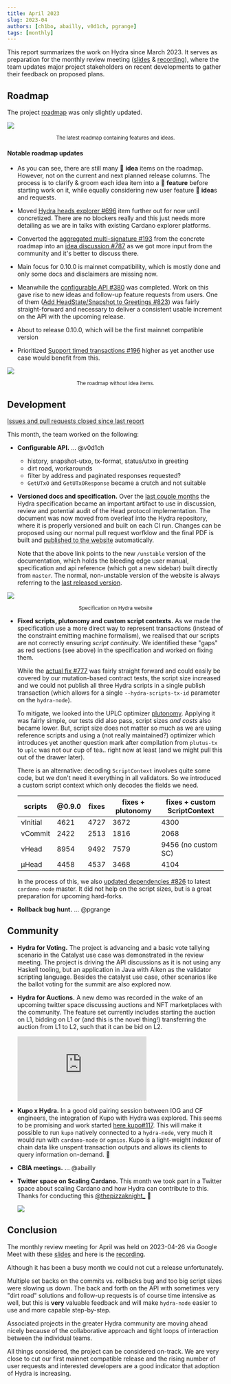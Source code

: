 ```yaml
---
title: April 2023
slug: 2023-04
authors: [ch1bo, abailly, v0d1ch, pgrange]
tags: [monthly]
---
```


This report summarizes the work on Hydra since March 2023. It serves as
preparation for the monthly review meeting
([slides](https://docs.google.com/presentation/d/10wZJy0tyGMbvMihbHnHk0QByA_TAZrtbcRbf5Gd-SHg/) &
[recording](https://drive.google.com/file/d/1X4yPerLTatPPMrX3RYS7XH9lfT_LYaaX/view?usp=sharing)),
where the team updates major project stakeholders on recent developments to
gather their feedback on proposed plans.

## Roadmap

The project [roadmap](https://github.com/orgs/input-output-hk/projects/21) was
only slightly updated.

![](./img/2023-04-roadmap.png) <small><center>The latest roadmap containing features and ideas.</center></small>

#### Notable roadmap updates

- As you can see, there are still many 💭 **idea** items on the roadmap.
  However, not on the current and next planned release columns. The process is
  to clarify & groom each idea item into a 💬 **feature** before starting work
  on it, while equally considering new user feature 💭 **idea**s and requests.

- Moved [Hydra heads explorer
  #696](https://github.com/input-output-hk/hydra/issues/696) item further out
  for now until concretized. There are no blockers really and this just needs
  more detailing as we are in talks with existing Cardano explorer platforms.

- Converted the [aggregated multi-signature
  #193](https://github.com/input-output-hk/hydra/issues/193) from the concrete
  roadmap into an [idea discussion
  #787](https://github.com/input-output-hk/hydra/discussions/787) as we got more
  input from the community and it's better to discuss there.

- Main focus for 0.10.0 is mainnet compatibility, which is mostly done and only
  some docs and disclaimers are missing now.

- Meanwhile the [configurable API
  #380](https://github.com/input-output-hk/hydra/issues/380) was completed. Work
  on this gave rise to new ideas and follow-up feature requests from users. One
  of them ([Add HeadState/Snapshot to Greetings
  #823](https://github.com/input-output-hk/hydra/issues/823)) was fairly
  straight-forward and necessary to deliver a consistent usable increment on the
  API with the upcoming release.

- About to release 0.10.0, which will be the first mainnet compatible version

- Prioritized [Support timed transactions
  #196](https://github.com/input-output-hk/hydra/issues/196) higher as yet
  another use case would benefit from this.

![](./img/2023-04-roadmap-ex-ideas.png) <small><center>The roadmap without idea items.</center></small>

## Development

[Issues and pull requests closed since last
report](https://github.com/input-output-hk/hydra/issues?q=is%3Aclosed+sort%3Aupdated-desc+closed%3A2023-03-29..2023-04-26)

This month, the team worked on the following:

- **Configurable API.** ... @v0d1ch

  - history, snapshot-utxo, tx-format, status/utxo in greeting
  - dirt road, workarounds
  - filter by address and paginated responses requested?
  - `GetUTxO` and `GetUTxOResponse` became a crutch and not suitable

- **Versioned docs and specification.** Over the [last couple
  months](./2023-02#development) the Hydra specification became an important
  artifact to use in discussion, review and potential audit of the Head protocol
  implementation. The document was now moved from overleaf into the Hydra
  repository, where it is properly versioned and built on each CI run. Changes
  can be proposed using our normal pull request worfklow and the final PDF is
  built and [published to the
  website](https://hydra.family/head-protocol/unstable/core-concepts/specification)
  automatically.

  Note that the above link points to the new `/unstable` version of the
  documentation, which holds the bleeding edge user manual, specification and
  api reference (which got a new sidebar) built directly from `master`. The
  normal, non-unstable version of the website is always referring to the [last
  released version](https://github.com/input-output-hk/hydra/releases).

![](./img/2023-04-specification.png) <small><center>Specification on Hydra website</center></small>

- **Fixed scripts, plutonomy and custom script contexts.** As we made the
  specification use a more direct way to represent transactions (instead of the
  constraint emitting machine formalism), we realised that our scripts are not
  correctly ensuring _script continuity_. We identified these "gaps" as red
  sections (see above) in the specification and worked on fixing them.

  While the [actual fix #777](https://github.com/input-output-hk/hydra/pull/777)
  was fairly straight forward and could easily be covered by our mutation-based
  contract tests, the script size increased and we could not publish all three
  Hydra scripts in a single publish transaction (which allows for a single
  `--hydra-scripts-tx-id` parameter on the `hydra-node`).

  To mitigate, we looked into the UPLC optimizer
  [plutonomy](https://github.com/well-typed/plutonomy/tree/master/src/Plutonomy).
  Applying it was fairly simple, our tests did also pass, script sizes _and
  costs_ also became lower. But, script size does not matter so much as we are
  using reference scripts and using a (not really maintained?) optimizer which
  introduces yet another question mark after compilation from `plutus-tx` to
  `uplc` was not our cup of tea.. right now at least (and we might pull this out
  of the drawer later).

  There is an alternative: decoding `ScriptContext` involves quite some code,
  but we don't need it everything in all validators. So we introduced a custom
  script context which only decodes the fields we need.

  | scripts  | @0.9.0 | fixes | fixes + plutonomy | fixes + custom ScriptContext |
  | -------- | ------ | ----- | ----------------- | ---------------------------- |
  | νInitial | 4621   | 4727  | 3672              | 4300                         |
  | νCommit  | 2422   | 2513  | 1816              | 2068                         |
  | νHead    | 8954   | 9492  | 7579              | 9456 (no custom SC)          |
  | μHead    | 4458   | 4537  | 3468              | 4104                         |

  In the process of this, we also [updated dependencies
  #826](https://github.com/input-output-hk/hydra/pull/826) to latest
  `cardano-node` master. It did not help on the script sizes, but is a great
  preparation for upcoming hard-forks.

- **Rollback bug hunt.** ... @pgrange

## Community

- **Hydra for Voting.** The project is advancing and a basic vote tallying
  scenario in the Catalyst use case was demonstrated in the review meeting. The
  project is driving the API discussions as it is not using any Haskell tooling,
  but an application in Java with Aiken as the validator scripting language.
  Besides the catalyst use case, other scenarios like the ballot voting for the
  summit are also explored now.

- **Hydra for Auctions.** A new demo was recorded in the wake of an upcoming
  twitter space discussing auctions and NFT marketplaces with the community. The
  feature set currently includes starting the auction on L1, bidding on L1 or
  (and this is the novel thing!) transferring the auction from L1 to L2, such
  that it can be bid on L2.

  <div style={{position: "relative", paddingBottom: "56.25%", height: 0}}>
    <iframe src="https://www.loom.com/embed/7ed84e37d65748d994d8a0be147f7ecb"
    frameborder="0" webkitallowfullscreen mozallowfullscreen allowfullscreen
    style={{position: "absolute", top: 0, left: 0, width: "100%", height:
    "100%"}}></iframe>
  </div>

- **Kupo x Hydra.** In a good old pairing session between IOG and CF engineers,
  the integration of Kupo with Hydra was explored. This seems to be promising
  and work started [here
  kupo#117](https://github.com/CardanoSolutions/kupo/pull/117). This will make
  it possible to run `kupo` natively connected to a `hydra-node`, very much it
  would run with `cardano-node` or `ogmios`. Kupo is a light-weight indexer of
  chain data like unspent transaction outputs and allows its clients to query
  information on-demand. 🐹

- **CBIA meetings.** ... @abailly

- **Twitter space on Scaling Cardano.** This month we took part in a Twitter
  space about scaling Cardano and how Hydra can contribute to this. Thanks for
  conducting this [@thepizzaknight\_](https://twitter.com/thepizzaknight_) 🙏

  <a href="https://twitter.com/i/spaces/1vOxwMVDaXLGB">

  ![](./img/2023-04-twitter-space.png)

  </a>

## Conclusion

The monthly review meeting for April was held on 2023-04-26 via Google Meet with
these
[slides](https://docs.google.com/presentation/d/10wZJy0tyGMbvMihbHnHk0QByA_TAZrtbcRbf5Gd-SHg/)
and here is the
[recording](https://drive.google.com/file/d/1X4yPerLTatPPMrX3RYS7XH9lfT_LYaaX/view?usp=sharing).

Although it has been a busy month we could not cut a release unfortunately.

Multiple set backs on the commits vs. rollbacks bug and too big script sizes
were slowing us down. The back and forth on the API with sometimes very "dirt
road" solutions and follow-up requests is of course time intensive as well, but
this is **very** valuable feedback and will make `hydra-node` easier to use and
more capable step-by-step.

Associated projects in the greater Hydra community are moving ahead nicely
because of the collaborative approach and tight loops of interaction between the
individual teams.

All things considered, the project can be considered on-track. We are very close
to cut our first mainnet compatible release and the rising number of user
requests and interested developers are a good indicator that adoption of Hydra
is increasing.
